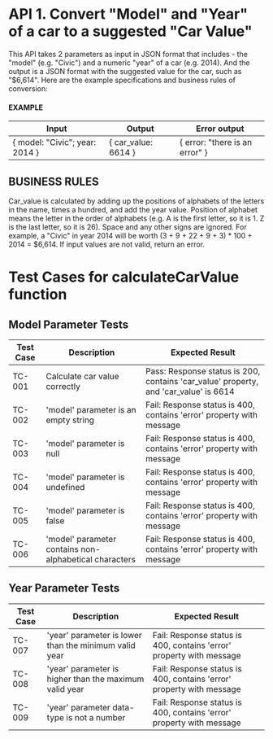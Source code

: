 # API 1. Convert "Model" and "Year" of a car to a suggested "Car Value"

This API takes 2 parameters as input in JSON format that includes - the "model" (e.g. "Civic") and a numeric "year" of a car (e.g. 2014).  And the output is a JSON format with the suggested value for the car, such as "$6,614".  Here are the example specifications and business rules of conversion:

#### EXAMPLE

| Input | Output | Error output |
| --- | --- | --- |
| { model: "Civic"; year: 2014 } | { car_value: 6614 } | { error: "there is an error" } |


## BUSINESS RULES

Car_value is calculated by adding up the positions of alphabets of the letters in the name, times a hundred, and add the year value.  Position of alphabet means the letter in the order of alphabets (e.g. A is the first letter, so it is 1.  Z is the last letter, so it is 26).  Space and any other signs are ignored.   For example, a "Civic" in year 2014 will be worth (3 + 9 + 22 + 9 + 3) * 100 + 2014 = $6,614.  If input values are not valid, return an error.

# Test Cases for calculateCarValue function

## Model Parameter Tests

| Test Case | Description                                            | Expected Result                                               |
| --------- | ------------------------------------------------------ | ---------------------------------------------------------- |
| TC-001    | Calculate car value correctly                          | Pass: Response status is 200, contains 'car_value' property, and 'car_value' is 6614 |
| TC-002    | 'model' parameter is an empty string                   | Fail: Response status is 400, contains 'error' property with message                 |
| TC-003    | 'model' parameter is null                              | Fail: Response status is 400, contains 'error' property with message                 |
| TC-004    | 'model' parameter is undefined                         | Fail: Response status is 400, contains 'error' property with message                 |
| TC-005    | 'model' parameter is false                             | Fail: Response status is 400, contains 'error' property with message                 |
| TC-006    | 'model' parameter contains non-alphabetical characters | Fail: Response status is 400, contains 'error' property with message                 |

## Year Parameter Tests

| Test Case | Description                                            | Expected Result                                                      |
| --------- | ------------------------------------------------------ | -------------------------------------------------------------------- |
| TC-007    | 'year' parameter is lower than the minimum valid year  | Fail: Response status is 400, contains 'error' property with message |
| TC-008    | 'year' parameter is higher than the maximum valid year | Fail: Response status is 400, contains 'error' property with message |
| TC-009    | 'year' parameter data-type is not a number             | Fail: Response status is 400, contains 'error' property with message |
